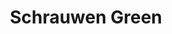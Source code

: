 ---
title: Schrauwen Green
img: /img/schrauwen/mockup.jpg
kind: coding
spotlight: true
layout: case-detail
tags: cases
url: https://pgmgent-atwork-1.github.io/opdracht-1-schrauwen-groen-Kyandroo/
---